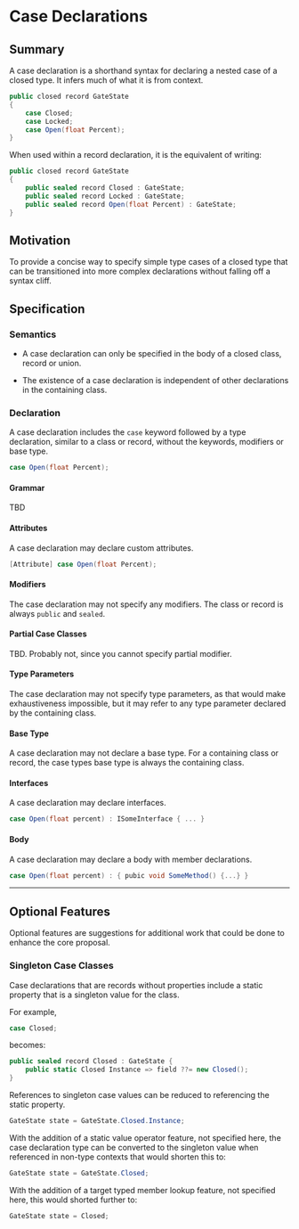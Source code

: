# Case Declarations

## Summary

A case declaration is a shorthand syntax for declaring a nested case of a closed type.
It infers much of what it is from context. 

```csharp
public closed record GateState
{
    case Closed;
    case Locked;
    case Open(float Percent);
}
```

When used within a record declaration, it is the equivalent of writing:

```csharp
public closed record GateState
{
    public sealed record Closed : GateState;
    public sealed record Locked : GateState;
    public sealed record Open(float Percent) : GateState;
}
```

## Motivation
To provide a concise way to specify simple type cases of a closed type that can be transitioned into more complex declarations without falling off a syntax cliff.

## Specification

### Semantics
- A case declaration can only be specified in the body of a closed class, record or union. 

- The existence of a case declaration is independent of other declarations in the containing class.

### Declaration
A case declaration includes the `case` keyword followed by a type declaration, similar to a class or record, without the keywords, modifiers or base type.

```csharp
case Open(float Percent);
```

#### Grammar
TBD

#### Attributes
A case declaration may declare custom attributes.

```csharp
[Attribute] case Open(float Percent);
```

#### Modifiers
The case declaration may not specify any modifiers. The class or record is always `public` and `sealed`. 

#### Partial Case Classes
TBD. Probably not, since you cannot specify partial modifier.

#### Type Parameters
The case declaration may not specify type parameters, as that would make exhaustiveness impossible, but it may refer to any type parameter declared by the containing class.

#### Base Type
A case declaration may not declare a base type. For a containing class or record, the case types base type is always the containing class.

#### Interfaces
A case declaration may declare interfaces.

```csharp
case Open(float percent) : ISomeInterface { ... }
```

#### Body
A case declaration may declare a body with member declarations.

```csharp
case Open(float percent) : { pubic void SomeMethod() {...} }
```

----
## Optional Features

Optional features are suggestions for additional work that could be done to enhance the core proposal.

### Singleton Case Classes
Case declarations that are records without properties include a static property that is a singleton value for the class.

For example,
```csharp
case Closed;
```
becomes:
```csharp
public sealed record Closed : GateState { 
    public static Closed Instance => field ??= new Closed();
}
```

References to singleton case values can be reduced to referencing the static property.

```csharp
GateState state = GateState.Closed.Instance;
```

With the addition of a static value operator feature, not specified here, the case declaration type can be converted to the singleton value when referenced in non-type contexts that would shorten this to:

```csharp
GateState state = GateState.Closed;
```

With the addition of a target typed member lookup feature, not specified here, this would shorted further to:
```csharp
GateState state = Closed;
```
